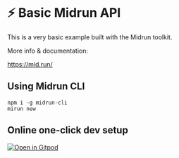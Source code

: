 
# ⚡ Basic Midrun API

This is a very basic example built with the Midrun toolkit.

More info & documentation:

https://mid.run/



## Using Midrun CLI
```
npm i -g midrun-cli
mirun new
```


## Online one-click dev setup

[![Open in Gitpod](https://gitpod.io/button/open-in-gitpod.svg)](https://gitpod.io/#https://github.com/mid-run/basic-midrun-api)




